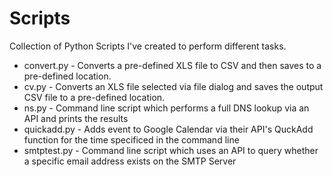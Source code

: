 # Scripts
Collection of Python Scripts I've created to perform different tasks.

- convert.py - Converts a pre-defined XLS file to CSV and then saves to a pre-defined location.
- cv.py - Converts an XLS file selected via file dialog and saves the output CSV file to a pre-defined location.
- ns.py - Command line script which performs a full DNS lookup via an API and prints the results
- quickadd.py - Adds event to Google Calendar via their API's QuckAdd function for the time specificed in the command line
- smtptest.py - Command line script which uses an API to query whether a specific email address exists on the SMTP Server
